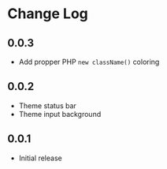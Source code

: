 # Change Log

## 0.0.3
- Add propper PHP `new className()` coloring

## 0.0.2
- Theme status bar
- Theme input background

## 0.0.1
- Initial release